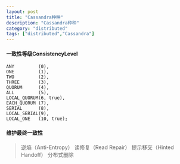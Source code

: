 ```yaml
---
layout: post
title: "Cassandra种种"
description: "Cassandra种种"
category: "distributed"
tags: ["distributed","Cassandra"]
---
```



#### 一致性等级ConsistencyLevel
```
ANY         (0),
ONE         (1),
TWO         (2),
THREE       (3),
QUORUM      (4),
ALL         (5),
LOCAL_QUORUM(6, true),
EACH_QUORUM (7),
SERIAL      (8),
LOCAL_SERIAL(9),
LOCAL_ONE   (10, true);
```

#### 维护最终一致性
>逆熵（Anti-Entropy）
读修复（Read Repair）
提示移交（Hinted Handoff）
分布式删除
